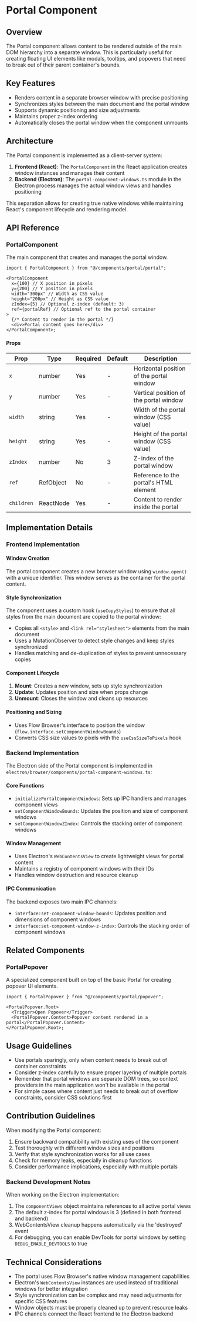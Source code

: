# Portal Component

## Overview

The Portal component allows content to be rendered outside of the main DOM hierarchy into a separate window. This is particularly useful for creating floating UI elements like modals, tooltips, and popovers that need to break out of their parent container's bounds.

## Key Features

- Renders content in a separate browser window with precise positioning
- Synchronizes styles between the main document and the portal window
- Supports dynamic positioning and size adjustments
- Maintains proper z-index ordering
- Automatically closes the portal window when the component unmounts

## Architecture

The Portal component is implemented as a client-server system:

1. **Frontend (React)**: The `PortalComponent` in the React application creates window instances and manages their content
2. **Backend (Electron)**: The `portal-component-windows.ts` module in the Electron process manages the actual window views and handles positioning

This separation allows for creating true native windows while maintaining React's component lifecycle and rendering model.

## API Reference

### PortalComponent

The main component that creates and manages the portal window.

```tsx
import { PortalComponent } from "@/components/portal/portal";

<PortalComponent
  x={100} // X position in pixels
  y={200} // Y position in pixels
  width="300px" // Width as CSS value
  height="200px" // Height as CSS value
  zIndex={5} // Optional z-index (default: 3)
  ref={portalRef} // Optional ref to the portal container
>
  {/* Content to render in the portal */}
  <div>Portal content goes here</div>
</PortalComponent>;
```

#### Props

| Prop       | Type      | Required | Default | Description                              |
| ---------- | --------- | -------- | ------- | ---------------------------------------- |
| `x`        | number    | Yes      | -       | Horizontal position of the portal window |
| `y`        | number    | Yes      | -       | Vertical position of the portal window   |
| `width`    | string    | Yes      | -       | Width of the portal window (CSS value)   |
| `height`   | string    | Yes      | -       | Height of the portal window (CSS value)  |
| `zIndex`   | number    | No       | 3       | Z-index of the portal window             |
| `ref`      | RefObject | No       | -       | Reference to the portal's HTML element   |
| `children` | ReactNode | Yes      | -       | Content to render inside the portal      |

## Implementation Details

### Frontend Implementation

#### Window Creation

The portal component creates a new browser window using `window.open()` with a unique identifier. This window serves as the container for the portal content.

#### Style Synchronization

The component uses a custom hook (`useCopyStyles`) to ensure that all styles from the main document are copied to the portal window:

- Copies all `<style>` and `<link rel="stylesheet">` elements from the main document
- Uses a MutationObserver to detect style changes and keep styles synchronized
- Handles matching and de-duplication of styles to prevent unnecessary copies

#### Component Lifecycle

1. **Mount**: Creates a new window, sets up style synchronization
2. **Update**: Updates position and size when props change
3. **Unmount**: Closes the window and cleans up resources

#### Positioning and Sizing

- Uses Flow Browser's interface to position the window (`flow.interface.setComponentWindowBounds`)
- Converts CSS size values to pixels with the `useCssSizeToPixels` hook

### Backend Implementation

The Electron side of the Portal component is implemented in `electron/browser/components/portal-component-windows.ts`:

#### Core Functions

- `initializePortalComponentWindows`: Sets up IPC handlers and manages component views
- `setComponentWindowBounds`: Updates the position and size of component windows
- `setComponentWindowZIndex`: Controls the stacking order of component windows

#### Window Management

- Uses Electron's `WebContentsView` to create lightweight views for portal content
- Maintains a registry of component windows with their IDs
- Handles window destruction and resource cleanup

#### IPC Communication

The backend exposes two main IPC channels:

- `interface:set-component-window-bounds`: Updates position and dimensions of component windows
- `interface:set-component-window-z-index`: Controls the stacking order of component windows

## Related Components

### PortalPopover

A specialized component built on top of the basic Portal for creating popover UI elements.

```tsx
import { PortalPopover } from "@/components/portal/popover";

<PortalPopover.Root>
  <Trigger>Open Popover</Trigger>
  <PortalPopover.Content>Popover content rendered in a portal</PortalPopover.Content>
</PortalPopover.Root>;
```

## Usage Guidelines

- Use portals sparingly, only when content needs to break out of container constraints
- Consider z-index carefully to ensure proper layering of multiple portals
- Remember that portal windows are separate DOM trees, so context providers in the main application won't be available in the portal
- For simple cases where content just needs to break out of overflow constraints, consider CSS solutions first

## Contribution Guidelines

When modifying the Portal component:

1. Ensure backward compatibility with existing uses of the component
2. Test thoroughly with different window sizes and positions
3. Verify that style synchronization works for all use cases
4. Check for memory leaks, especially in cleanup functions
5. Consider performance implications, especially with multiple portals

### Backend Development Notes

When working on the Electron implementation:

1. The `componentViews` object maintains references to all active portal views
2. The default z-index for portal windows is 3 (defined in both frontend and backend)
3. WebContentsView cleanup happens automatically via the 'destroyed' event
4. For debugging, you can enable DevTools for portal windows by setting `DEBUG_ENABLE_DEVTOOLS` to true

## Technical Considerations

- The portal uses Flow Browser's native window management capabilities
- Electron's `WebContentsView` instances are used instead of traditional windows for better integration
- Style synchronization can be complex and may need adjustments for specific CSS features
- Window objects must be properly cleaned up to prevent resource leaks
- IPC channels connect the React frontend to the Electron backend
